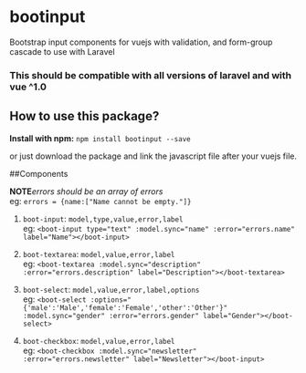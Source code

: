 # bootinput
Bootstrap input components for vuejs with validation, and form-group cascade
to use with Laravel

### This should be compatible with all versions of laravel and with vue ^1.0

## How to use this package?

**Install with npm:**
```npm install bootinput --save```

or just download the package and link the javascript file after your vuejs file.

##Components

**NOTE***errors should be an array of errors*   
eg: ```errors = {name:["Name cannot be empty."]}```

1. `boot-input`: `model,type,value,error,label`  
eg: `<boot-input type="text" :model.sync="name" :error="errors.name" label="Name"></boot-input>`


2. `boot-textarea`: `model,value,error,label`  
eg: `<boot-textarea :model.sync="description" :error="errors.description" label="Description"></boot-textarea>`



3. `boot-select`: `model,value,error,label,options`  
eg: `<boot-select :options="{'male':'Male','female':'Female','other':'Other'}" :model.sync="gender" :error="errors.gender" label="Gender"></boot-select>`


4. `boot-checkbox`: `model,value,error,label`  
eg: `<boot-checkbox :model.sync="newsletter" :error="errors.newsletter" label="Newsletter"></boot-input>`


